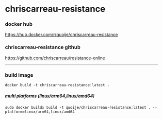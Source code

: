 # chriscarreau-resistance

### docker hub
https://hub.docker.com/r/quoije/chriscarreau-resistance

### chriscarreau-resistance github
https://github.com/chriscarreau/resistance-online

---

### build image
` docker build -t chriscarreau-resistance:latest . `

##### multi platforms (linux/arm64,linux/amd64)
` sudo docker buildx build -t quoije/chriscarreau-resistance:latest . --platform=linux/arm64,linux/amd64 `
